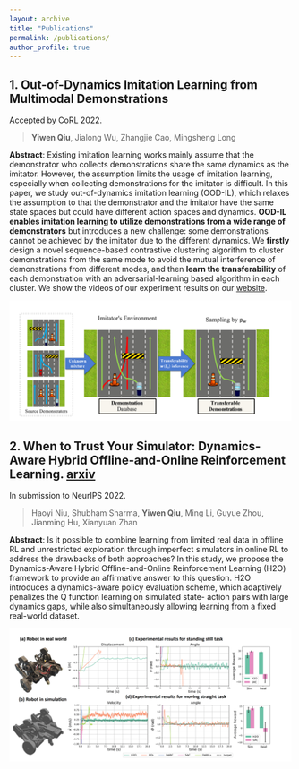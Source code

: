 ```yaml
---
layout: archive
title: "Publications"
permalink: /publications/
author_profile: true
---
```

## 1. Out-of-Dynamics Imitation Learning from Multimodal Demonstrations

  Accepted by CoRL 2022.

> **Yiwen Qiu**, Jialong Wu, Zhangjie Cao, Mingsheng Long

**Abstract**: Existing imitation learning works mainly assume that the demonstrator who collects demonstrations share the same dynamics as the imitator. However, the assumption limits the usage of imitation learning, especially when collecting demonstrations for the imitator is difficult. In this paper, we study out-of-dynamics imitation learning (OOD-IL), which relaxes the assumption to that the demonstrator and the imitator have the same state spaces but could have different action spaces and dynamics. **OOD-IL enables imitation learning to utilize demonstrations from a wide range of demonstrators** but introduces a new challenge: some demonstrations cannot be achieved by the imitator due to the different dynamics. We **firstly** design a novel sequence-based contrastive clustering algorithm to cluster demonstrations from the same mode to avoid the mutual interference of demonstrations from different modes, and then **learn the transferability** of each demonstration with an adversarial-learning based algorithm in each cluster.  We show the videos of our experiment results on our [website](https://sites.google.com/view/oodil).

<!-- {% if author.googlescholar %}
  You can also find my articles on <u><a href="{{author.googlescholar}}">my Google Scholar profile</a>.</u>
{% endif %}

{% include base_path %}

{% for post in site.publications reversed %}
  {% include archive-single.html %}
{% endfor %} -->
<!-- <figure> -->
<!-- <img src="../_publications/figures/seed10_example_No.29_baseline.gif" /><figcaption>Baseline
<img src="../_publications/figures/seed10_example_No.29_id2.gif" />
<figcaption>ID 
<img src="../_publications/figures/seed10_example_No.29_id3.gif" />
<figcaption>ID-GAIl
<img src="../_publications/figures/seed10_example_No.29_fmdp.gif" />
<figcaption>f-MDP -->
<!-- <img src="../_publications/figures/seed10_example_No.29_ours.gif" />
<figcaption>Ours -->
<!-- <img src="../_publications/figures/1_transferable_demonstrations.png" /> -->
<!-- <figcaption>Illustrations for transferable demonstrations. -->
<!-- </figure> -->
![](../_publications/figures/1_transferable_demonstrations.png)



## 2. When to Trust Your Simulator: Dynamics-Aware Hybrid Offline-and-Online Reinforcement Learning. [arxiv](https://arxiv.org/abs/2206.13464v1)

  In submission to NeurIPS 2022.
> Haoyi Niu, Shubham Sharma, **Yiwen Qiu**, Ming Li, Guyue Zhou, Jianming Hu, Xianyuan Zhan

**Abstract**: Is it possible to combine learning from limited real data in offline RL and unrestricted exploration through imperfect simulators in online RL to address the drawbacks of both approaches? In this study, we propose the Dynamics-Aware Hybrid Offline-and-Online Reinforcement Learning (H2O) framework to provide an affirmative
 answer to this question. H2O introduces a dynamics-aware policy evaluation
 scheme, which adaptively penalizes the Q function learning on simulated state-
action pairs with large dynamics gaps, while also simultaneously allowing learning
 from a fixed real-world dataset.
<!-- <figure> -->
<!-- <img src="../_publications/figures/seed10_example_No.29_baseline.gif" /><figcaption>Baseline
<img src="../_publications/figures/seed10_example_No.29_id2.gif" />
<figcaption>ID 
<img src="../_publications/figures/seed10_example_No.29_id3.gif" />
<figcaption>ID-GAIl
<img src="../_publications/figures/seed10_example_No.29_fmdp.gif" />
<figcaption>f-MDP -->
<!-- <img src="../_publications/figures/seed10_example_No.29_ours.gif" />
<figcaption>Ours -->
<!-- <img src="../_publications/figures/2_wheel_legged.png" /> -->
<!-- <figcaption>Illustrations for transferable demonstrations. -->

![](../_publications/figures/2_wheel_legged.png)

